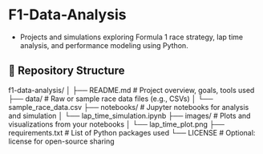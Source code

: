 # F1-Data-Analysis
- Projects and simulations exploring Formula 1 race strategy, lap time analysis, and performance modeling using Python.

## 📁 Repository Structure
f1-data-analysis/
│
├── README.md                  # Project overview, goals, tools used
├── data/                      # Raw or sample race data files (e.g., CSVs)
│   └── sample_race_data.csv
├── notebooks/                 # Jupyter notebooks for analysis and simulation
│   └── lap_time_simulation.ipynb
├── images/                    # Plots and visualizations from your notebooks
│   └── lap_time_plot.png
├── requirements.txt           # List of Python packages used
└── LICENSE                    # Optional: license for open-source sharing

